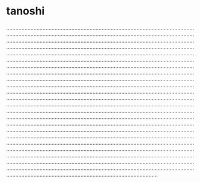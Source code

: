 # tanoshi
........................................................................................................................................................................................................................................................................................................................................................................................................................................................................................................................................................................................................................................................................................................................................................................................................................................................................................................................................................................................................................................................................................................................................................................................................................................................................................................................................................................................................................................................................................................................................................................................................................................................................................................................................................................................................................................................................................................................................................................................................................................................................................................................................................................................................................................................................................................................................................................................................................................................................................................................................................................................................................................................................................................................................................................................................................................................................................................................................................................................................................................................................